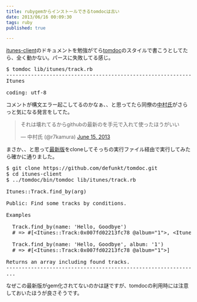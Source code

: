 ```yaml
---
title: rubygemからインストールできるtomdocは古い
date: 2013/06/16 00:09:30
tags: ruby
published: true

---
```


[itunes-client](https://github.com/katsuma/itunes-client)のドキュメントを勉強がてら[tomdoc](http://tomdoc.org/)のスタイルで書こうとしてたら、全く動かない。パースに失敗してる感じ。

<pre class="shell">
$ tomdoc lib/itunes/track.rb                                                                                                                         
--------------------------------------------------------------------------------
Itunes

coding: utf-8
</pre>

コメントが構文エラー起こしてるのかなぁ、、と思ってたら同僚の[中村氏](https://twitter.com/r7kamura)がさらっと気になる発言をしてた。

<blockquote class="twitter-tweet"><p>それは壊れてるからgithubの最新のを手元で入れて使ったほうがいい</p>&mdash; 中村氏 (@r7kamura) <a href="https://twitter.com/r7kamura/statuses/345907880928612352">June 15, 2013</a></blockquote>
<script async src="//platform.twitter.com/widgets.js" charset="utf-8"></script>

まさか、、と思って[最新版](https://github.com/defunkt/tomdoc)をcloneしてそっちの実行ファイル経由で実行してみたら確かに通りました。

<pre class="shell">
$ git clone https://github.com/defunkt/tomdoc.git
$ cd itunes-client
$ ../tomdoc/bin/tomdoc lib/itunes/track.rb 

Itunes::Track.find_by(arg)

Public: Find some tracks by conditions.

Examples

  Track.find_by(name: 'Hello, Goodbye')
  # => #[&lt;Itunes::Track:0x007fd02213fc78 @album="1"&gt;, &lt;Itunes::Track:0x007fd02213fc79 @album="Anthology2"&gt;]

  Track.find_by(name: 'Hello, Goodbye', album: '1')
  # => #[&lt;Itunes::Track:0x007fd02213fc78 @album="1"&gt;]

Returns an array including found tracks.
--------------------------------------------------------------------------------
...
</pre>

なぜこの最新版がgem化されてないのかは謎ですが、tomdocの利用時には注意しておいたほうが良さそうです。


